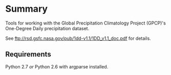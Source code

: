Summary
=======
Tools for working with the Global Precipitation Climatology Project (GPCP)'s One-Degree Daily precipitation dataset.

See ftp://rsd.gsfc.nasa.gov/pub/1dd-v1.1/1DD_v1.1_doc.pdf for details.

Requirements
------------
Python 2.7 _or_ Python 2.6 with argparse installed.
